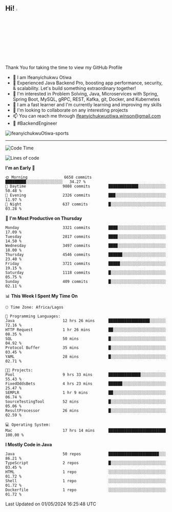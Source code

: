 <!-- BLOG-POST-LIST:START --><!-- BLOG-POST-LIST:END -->

## Hi! <img src="https://media.giphy.com/media/hvRJCLFzcasrR4ia7z/giphy.gif" width="4%"> 

Thank You for taking the time to view my GitHub Profile

- 👋 I am Ifeanyichukwu Otiwa
- 🚀 Experienced Java Backend Pro, boosting app performance, security, & scalability. Let's build something extraordinary together!
- 👀 I'm interested in Problem Solving, Java, Microservices with Spring, Spring Boot, MySQL, gRPC, REST, Kafka, git, Docker, and Kubernetes
- 🌱 I am a fast learner and I'm currently learning and improving my skills
- 💞️ I'm looking to collaborate on any interesting projects
- 📫 You can reach me through ifeanyichukwuotiwa.winson@gmail.com
- 🚀 #BackendEngineer

<p align="left" marginTop="10px"> <img src="https://komarev.com/ghpvc/?username=ifeanyichukwuOtiwa-sports&label=Profile%20views&color=0e75b6&style=for-the-badge" alt="ifeanyichukwuOtiwa-sports" /> </p>

***

<!--START_SECTION:waka-->
![Code Time](http://img.shields.io/badge/Code%20Time-2%2C461%20hrs%2051%20mins-blue)

![Lines of code](https://img.shields.io/badge/From%20Hello%20World%20I%27ve%20Written-5.0%20million%20lines%20of%20code-blue)

**I'm an Early 🐤** 

```text
🌞 Morning                6658 commits        █████████░░░░░░░░░░░░░░░░   34.27 % 
🌆 Daytime                9808 commits        █████████████░░░░░░░░░░░░   50.48 % 
🌃 Evening                2326 commits        ███░░░░░░░░░░░░░░░░░░░░░░   11.97 % 
🌙 Night                  637 commits         █░░░░░░░░░░░░░░░░░░░░░░░░   03.28 % 
```
📅 **I'm Most Productive on Thursday** 

```text
Monday                   3321 commits        ████░░░░░░░░░░░░░░░░░░░░░   17.09 % 
Tuesday                  2817 commits        ████░░░░░░░░░░░░░░░░░░░░░   14.50 % 
Wednesday                3497 commits        ████░░░░░░░░░░░░░░░░░░░░░   18.00 % 
Thursday                 4546 commits        ██████░░░░░░░░░░░░░░░░░░░   23.40 % 
Friday                   3721 commits        █████░░░░░░░░░░░░░░░░░░░░   19.15 % 
Saturday                 1118 commits        █░░░░░░░░░░░░░░░░░░░░░░░░   05.75 % 
Sunday                   409 commits         █░░░░░░░░░░░░░░░░░░░░░░░░   02.11 % 
```


📊 **This Week I Spent My Time On** 

```text
🕑︎ Time Zone: Africa/Lagos

💬 Programming Languages: 
Java                     12 hrs 26 mins      ██████████████████░░░░░░░   72.16 % 
HTTP Request             1 hr 26 mins        ██░░░░░░░░░░░░░░░░░░░░░░░   08.35 % 
SQL                      50 mins             █░░░░░░░░░░░░░░░░░░░░░░░░   04.92 % 
Protocol Buffer          35 mins             █░░░░░░░░░░░░░░░░░░░░░░░░   03.45 % 
YAML                     28 mins             █░░░░░░░░░░░░░░░░░░░░░░░░   02.71 % 

🐱‍💻 Projects: 
Pool                     9 hrs 33 mins       ██████████████░░░░░░░░░░░   55.43 % 
FixedOddsBets            4 hrs 23 mins       ██████░░░░░░░░░░░░░░░░░░░   25.47 % 
SEMPLR                   1 hr 9 mins         ██░░░░░░░░░░░░░░░░░░░░░░░   06.74 % 
SourceTestingTool        52 mins             █░░░░░░░░░░░░░░░░░░░░░░░░   05.06 % 
ResultProcessor          26 mins             █░░░░░░░░░░░░░░░░░░░░░░░░   02.59 % 

💻 Operating System: 
Mac                      17 hrs 14 mins      █████████████████████████   100.00 % 
```

**I Mostly Code in Java** 

```text
Java                     50 repos            ██████████████████████░░░   86.21 % 
TypeScript               2 repos             █░░░░░░░░░░░░░░░░░░░░░░░░   03.45 % 
HTML                     1 repo              ░░░░░░░░░░░░░░░░░░░░░░░░░   01.72 % 
Shell                    1 repo              ░░░░░░░░░░░░░░░░░░░░░░░░░   01.72 % 
Dockerfile               1 repo              ░░░░░░░░░░░░░░░░░░░░░░░░░   01.72 % 
```




 Last Updated on 01/05/2024 16:25:48 UTC
<!--END_SECTION:waka-->

<!--
<p align="center">
![trophy](https://github-profile-trophy.vercel.app/?username=ifeanyichukwuOtiwa-sports&theme=onedark) (https://github.com/ryo-ma/github-profile-trophy)
</p>
-->

<!---
ifeanyi-otiwa/ifeanyi-otiwa is a ✨ special ✨ repository because its `README.md` (this file) appears on your GitHub profile.
You can click the Preview link to take a look at your changes.
--->
